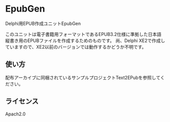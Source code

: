 # EpubGen
  Delphi用EPUB作成ユニットEpubGen
 
  このユニットは電子書籍用フォーマットであるEPUB3.2仕様に準拠した日本語縦書き用のEPUBファイルを作成するためのものです。
  尚、Delphi XE2で作成していますので、XE2以前のバージョンでは動作するかどうか不明です。

## 使い方
  配布アーカイブに同梱されているサンプルプロジェクトText2EPubを参照してください。

  
## ライセンス
  Apach2.0
 
  
